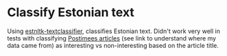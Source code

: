 # Classify Estonian text

Using [estnltk-textclassifier](https://github.com/estnltk/textclassifier), classifies Estonian text. Didn't work very well in tests with classifying [Postimees articles](https://github.com/taivop/postimees-rss) (see link to understand where my data came from) as interesting vs non-interesting based on the article title.